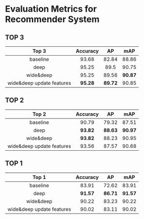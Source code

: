 # Evaluation Metrics for Recommender System

## TOP 3
|           Top 3           | Accuracy  |    AP     |    mAP    |
| :-----------------------: | :-------: | :-------: | :-------: |
|         baseline          |   93.68   |   82.84   |   88.86   |
|           deep            |   95.25   |   89.5    |   90.75   |
|         wide&deep         |   95.25   |   89.56   | __90.87__ |
| wide&deep update features | __95.28__ | __89.72__ |   90.85   |

## TOP 2
|           Top 2           | Accuracy  |    AP     |    mAP    |
| :-----------------------: | :-------: | :-------: | :-------: |
|         baseline          |   90.79   |   79.32   |   87.51   |
|           deep            | __93.82__ | __88.63__ | __90.97__ |
|         wide&deep         | __93.82__ |   88.23   |   90.95   |
| wide&deep update features |   93.56   |   87.57   |   90.68   |

## TOP 1
|           Top 1           | Accuracy  |    AP     |    mAP    |
| :-----------------------: | :-------: | :-------: | :-------: |
|         baseline          |   83.91   |   72.62   |   83.91   |
|           deep            | __91.57__ | __86.71__ | __91.57__ |
|         wide&deep         |   90.22   |   83.23   |   90.22   |
| wide&deep update features |   90.02   |   83.11   |   90.02   |